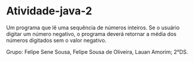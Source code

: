 # Atividade-java-2
Um programa que lê uma sequência de números inteiros. Se o usuário digitar um número negativo, o programa deverá retornar a média dos números digitados sem o valor negativo.

Grupo: Felipe Sene Sousa, Felipe Sousa de Oliveira, Lauan Amorim; 2°DS.
